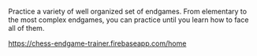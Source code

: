 Practice a variety of well organized set of endgames. From elementary to the most complex endgames, you can practice until you learn how to face all of them.

https://chess-endgame-trainer.firebaseapp.com/home
